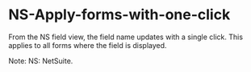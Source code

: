 # NS-Apply-forms-with-one-click
From the NS field view, the field name updates with a single click. This applies to all forms where the field is displayed.

Note:
NS: NetSuite.
